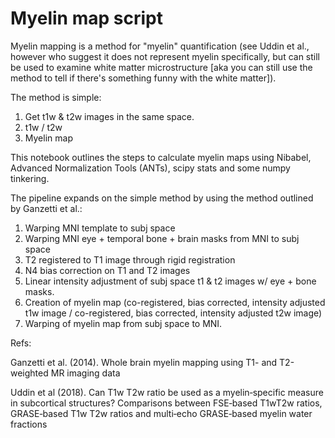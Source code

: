 # Myelin map script

Myelin mapping is a method for "myelin" quantification (see Uddin et al., however who suggest it does not represent myelin specifically, but can still be used to examine white matter microstructure [aka you can still use the method to tell if there's something funny with the white matter]).

The method is simple: 
1. Get t1w & t2w images in the same space. 
2. t1w / t2w
3. Myelin map

This notebook outlines the steps to calculate myelin maps using Nibabel, Advanced Normalization Tools (ANTs), scipy stats and some numpy tinkering. 

The pipeline expands on the simple method by using the method outlined by Ganzetti et al.:

1. Warping MNI template to subj space
2. Warping MNI eye + temporal bone + brain masks from MNI to subj space
3. T2 registered to T1 image through rigid registration
4. N4 bias correction on T1 and T2 images
5. Linear intensity adjustment of subj space t1 & t2 images w/ eye + bone masks.
6. Creation of myelin map (co-registered, bias corrected, intensity adjusted t1w image / co-registered, bias corrected, intensity adjusted t2w image)
7. Warping of myelin map from subj space to MNI.

Refs:

Ganzetti et al. (2014). Whole brain myelin mapping using T1- and T2-weighted MR imaging data

Uddin et al (2018). Can T1w T2w ratio be used as a myelin‐specific measure in subcortical structures? Comparisons between FSE‐based T1wT2w ratios, GRASE‐based T1w T2w ratios and multi‐echo GRASE‐based myelin water fractions
